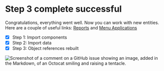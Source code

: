 # Step 3 complete successful

Congratulations, everything went well. Now you can work with new entities.
Here are a couple of useful links: [Reports](https://onevizion.atlassian.net/wiki/x/AQDquQ) and [Menu Applications](https://onevizion.atlassian.net/wiki/x/EYR-E)

- [x] Step 1: Import components
- [x] Step 2: Import data
- [x] Step 3: Object references rebuilt 

![Screenshot of a comment on a GitHub issue showing an image, added in the Markdown, of an Octocat smiling and raising a tentacle.](https://myoctocat.com/assets/images/base-octocat.svg)